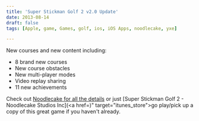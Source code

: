 ```yaml
---
title: 'Super Stickman Golf 2 v2.0 Update'
date: 2013-08-14
draft: false
tags: [Apple, game, Games, golf, ios, iOS Apps, noodlecake, yxe]

---
```


New courses and new content including:

*   8 brand new courses
*   New course obstacles
*   New multi-player modes
*   Video replay sharing
*   11 new achievements

Check out [Noodlecake for all the details](http://www.noodlecake.com/presskits/ssg2-update/) or just [Super Stickman Golf 2 - Noodlecake Studios Inc](<a href=)" target="itunes\_store">go play/pick up a copy of this great game if you haven't already.[](https://itunes.apple.com/ca/app/super-stickman-golf-2/id585259203?mt=8&uo=4&at=10l4Ki)